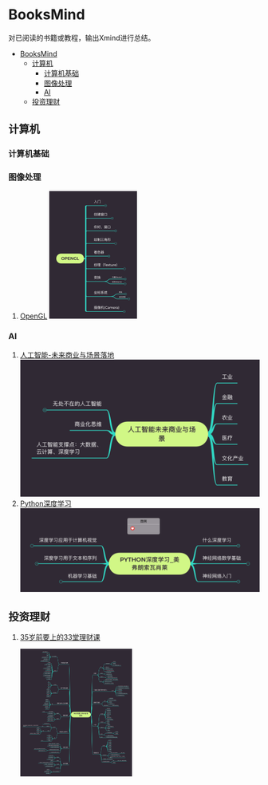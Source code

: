 # BooksMind

对已阅读的书籍或教程，输出Xmind进行总结。

- [BooksMind](#booksmind)
  - [计算机](#计算机)
    - [计算机基础](#计算机基础)
    - [图像处理](#图像处理)
    - [AI](#ai)
  - [投资理财](#投资理财)

## 计算机

### 计算机基础

### 图像处理

1. [OpenGL](https://github.com/lllhhh/BooksMind/blob/main/计算机/图像处理/OpenGL/OpenGL.xmind) <img src="计算机/图像处理/OpenGL/openGL.png" alt="OpenGL" style="zoom:25%;" />

### AI

1. [人工智能-未来商业与场景落地](https://github.com/lllhhh/BooksMind/blob/main/计算机/AI/人工智能-未来商业与场景落地/人工智能-未来商业与场景落地.xmind) ![人工智能未来商业与场景](计算机/AI/人工智能-未来商业与场景落地/人工智能未来商业与场景.png)
2. [Python深度学习](https://github.com/lllhhh/BooksMind/blob/main/计算机/AI/Python深度学习/Python深度学习___美弗朗索瓦肖莱.xmind) ![Python深度学习](计算机/AI/Python深度学习/Python深度学习_美弗朗索瓦肖莱.png)

## 投资理财

1. [35岁前要上的33堂理财课](https://github.com/lllhhh/BooksMind/blob/main/投资/35岁前要上的33堂理财课/35岁前要上的33堂理财课.xmind)

   <img src="投资/35岁前要上的33堂理财课/35岁前要上的33堂理财课.png" style="zoom:25%;" />

